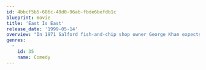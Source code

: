 ```yaml
---
id: 4bbcf5b5-686c-49d0-96ab-fbde6befdb1c
blueprint: movie
title: 'East Is East'
release_date: '1999-05-14'
overview: "In 1971 Salford fish-and-chip shop owner George Khan expects his family to follow his strict Pakistani Muslim ways. But his children, with an English mother and having been born and brought up in Britain, increasingly see themselves as British and start to reject their father's rules on dress, food, religion, and living in general."
genres:
  -
    id: 35
    name: Comedy
---
```


